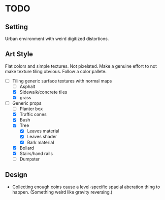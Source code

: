 TODO
========================

## Setting
Urban environment with weird digitized distortions.

## Art Style
Flat colors and simple textures. Not pixelated. Make a genuine effort to not make texture tiling obvious. Follow a color pallete.

- [ ] Tiling generic surface textures with normal maps
    - [ ] Asphalt
    - [x] Sidewalk/concrete tiles
    - [x] grass
- [ ] Generic props
    - [ ] Planter box
    - [x] Traffic cones
    - [x] Bush
    - [x] Tree
        - [x] Leaves  material
        - [x] Leaves shader
        - [x] Bark material
    - [x] Bollard
    - [x] Stairs/hand rails
    - [ ] Dumpster

## Design
* Collecting enough coins cause a level-specific spacial aberation thing to happen. (Something weird like gravity reversing.)